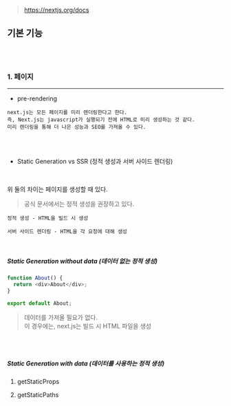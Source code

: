 > https://nextjs.org/docs

## 기본 기능

<br>
<br>

### 1. 페이지

---

- pre-rendering

```
next.js는 모든 페이지를 미리 렌더링한다고 한다.
즉, Next.js는 javascript가 실행되기 전에 HTML로 미리 생성하는 것 같다.
미리 렌더링을 통해 더 나은 성능과 SEO를 가져올 수 있다.
```

<br>
<br>

- Static Generation vs SSR (정적 생성과 서버 사이드 렌더링)

<br>

위 둘의 차이는 페이지를 생성할 때 있다.

> 공식 문서에서는 정적 생성을 권장하고 있다.

```
정적 생성 - HTML을 빌드 시 생성

서버 사이드 렌더링 - HTML을 각 요청에 대해 생성
```

<br>

<h5>Static Generation without data (데이터 없는 정적 생성)</h5>

```js
function About() {
  return <div>About</div>;
}

export default About;
```

> 데이터를 가져올 필요가 없다.<br> 이 경우에는, next.js는 빌드 시 HTML 파일을 생성

<br>
<br>

<h5>Static Generation with data (데이터를 사용하는 정적 생성)</h5>

1. getStaticProps

2. getStaticPaths

```

```
